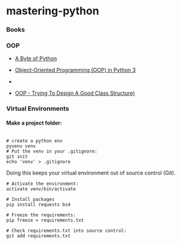 # mastering-python

### Books




### OOP
- [A Byte of Python](https://python.swaroopch.com/oop.html)
- [Object-Oriented Programming (OOP) in Python 3](https://realpython.com/python3-object-oriented-programming/)
- [](https://medium.com/the-renaissance-developer/python-101-object-oriented-programming-part-1-7d5d06833f26)

- [OOP - Trying To Design A Good Class Structure)](https://stackoverflow.com/questions/39922553/oop-trying-to-design-a-good-class-structure)



### Virtual Environments


#### Make a project folder:
```mkdir myproject && cd myproject

# create a python env
pyvenv venv
# Put the venv in your .gitignore:
git init
echo 'venv' > .gitignore
```
Doing this keeps your virtual environment out of source control (Git).
```
# Activate the environment:
activate venv/bin/activate

# Install packages
pip install requests bs4

# Freeze the requirements:
pip freeze > requirements.txt

# Check requirements.txt into source control:
git add requirements.txt
```
